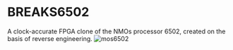 # BREAKS6502
A clock-accurate FPGA clone of the NMOs processor 6502, created on the basis of reverse engineering.
![mos6502](https://github.com/user-attachments/assets/6a017381-b5b0-4531-bb28-27f9e5795a39)


